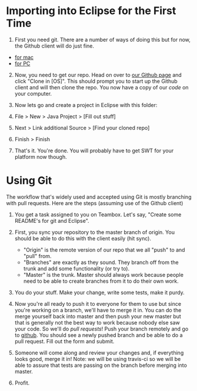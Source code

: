 Importing into Eclipse for the First Time
======================

1. First you need git. There are a number of ways of doing this but for now, the Github
client will do just fine.
 - [for mac](http://windows.github.com)
 - [for PC](http://mac.github.com)

2. Now, you need to get our repo. Head on over to [our Github page](http://github.com/williamhc/PG13)
and click "Clone in [OS]". This should prompt you to start up the Github client
and will then clone the repo. You now have a copy of our *code* on your computer.

3. Now lets go and create a project in Eclipse with this folder:
  1. File > New > Java Project > [Fill out stuff]
  2. Next > Link additional Source > [Find your cloned repo]
  3. Finish > Finish

4. That's it. You're done. You will probably have to get SWT for your platform now though.

Using Git
=================

The workflow that's widely used and accepted using Git is mostly branching with
pull requests. Here are the steps (assuming use of the Github client)

1. You get a task assigned to you on Teambox. Let's say, "Create some README's for git and Eclipse".

2. First, you sync your repository to the master branch of origin. You should be able to do this with the client easily (hit sync).
   - "Origin" is the remote version of our repo that we all "push" to and "pull" from.
   - "Branches" are exactly as they sound. They branch off from the trunk and add
   some functionality (or try to).
   - "Master" is the trunk. Master should always work because people need to be
   able to create branches from it to do their own work.

3. You do your stuff. Make your change, write some tests, make it purdy.

4. Now you're all ready to push it to everyone for them to use but since you're
working on a branch, we'll have to merge it in. You can do the merge yourself back
into master and then push your new master but that is generally not the best way
to work because nobody else saw your code. So we'll do *pull requests*! Push your
branch remotely and go to [github](http://github.com/williamhc/PG13). You should
see a newly pushed branch and be able to do a pull request. Fill out the form and
submit.

5. Someone will come along and review your changes and, if everything looks good,
merge it in! Note: we will be using travis-ci so we will be able to assure that
tests are passing on the branch before merging into master.

6. Profit.
